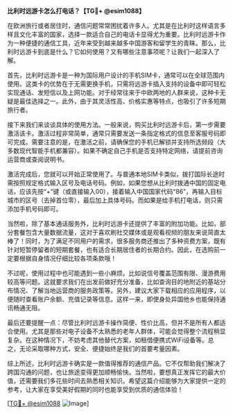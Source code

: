 **比利时远游卡怎么打电话？【TG💪+ @esim1088】**

在欧洲旅行或者居住时，通信问题常常困扰着许多人。尤其是在比利时这样语言多样且文化丰富的国家，选择一款适合自己的电话卡显得尤为重要。比利时远游卡作为一种便捷的通信工具，近年来受到越来越多中国游客和留学生的青睐。那么，比利时远游卡到底是什么？它如何使用？又有哪些注意事项呢？让我们一起深入了解。

首先，比利时远游卡是一种为国际用户设计的手机SIM卡，通常可以在全球范围内使用。这类卡的优势在于无需更换手机，只需将远游卡插入支持的设备中即可轻松实现通话、发短信以及上网功能。对于经常往来于中欧两地的人群来说，这种卡无疑是最佳选择之一。此外，由于其灵活性高、价格实惠等特点，也吸引了许多短期旅行者。

接下来我们来谈谈具体的使用方法。一般来说，购买比利时远游卡后，第一步需要激活该卡。激活过程非常简单，通常只需要发送一条指定格式的信息至客服号码即可完成。需要注意的是，在激活之前，请确保您的手机已解锁并支持所选频段（大多数现代智能手机都兼容）。如果不确定自己手机是否支持特定网络，请提前咨询运营商或查阅说明书。

激活完成后，您就可以开始正常使用了。与普通本地SIM卡类似，拨打国际长途时需按照规定格式输入区号及电话号码。例如，如果您想从比利时拨通中国的固定电话，应该先按“+”键（或直接输入00），接着输入中国国家代码“86”，再输入目标城市的区号（去掉首位零），最后加上具体号码。而如果是给手机打电话，则只需添加手机号码即可。

当然啦，除了基本通话服务外，比利时远游卡还提供了丰富的附加功能。比如，部分套餐包含大量数据流量，这对于喜欢刷社交媒体或是观看视频的朋友来说简直太棒了！同时，为了满足不同用户的需求，很多服务商还推出了多种资费方案，既有针对短暂停留者的短期套餐，也有适合长期居住者的长期合约。因此，在选购前一定要根据自身情况仔细比较各项条款哦！

不过呢，使用过程中也可能遇到一些小麻烦。比如说信号覆盖范围有限、漫游费用较高等问题。这就要求我们在出发前做好充分准备，比如查询目的地附近的基站分布情况、了解当地运营商的服务政策等。另外，建议大家下载相应的应用程序，以便随时查看账户余额、充值记录等信息。这样一来，即使身处异国他乡也能保持通讯畅通无阻。

最后还要提醒一点：尽管比利时远游卡操作简便、性价比高，但并不是所有人都适合使用。尤其是那些对电子设备不太熟悉的老年人群体，可能会觉得整个流程稍显复杂。在这种情况下，不妨考虑其他替代方案，如租借便携式WiFi设备等。总之，无论采取哪种方式，安全、便捷始终是我们的首要考量因素。

综上所述，比利时远游卡确实是一款值得推荐的通信产品。它不仅帮助我们解决了跨国沟通的问题，也让旅途变得更加顺畅愉快。当然啦，要想真正发挥它的最大价值，还需要我们多花些时间去熟悉相关知识。希望这篇介绍能够为大家提供一定的参考，让大家在享受美好假期的同时也能享受到优质的通信体验！

[[TG💪+ @esim1088](https://t.me/s/esim1088) ![Image](https://i.postimg.cc/4NQfJmqS/Snipaste-2025-05-13-00-14-12.png)]